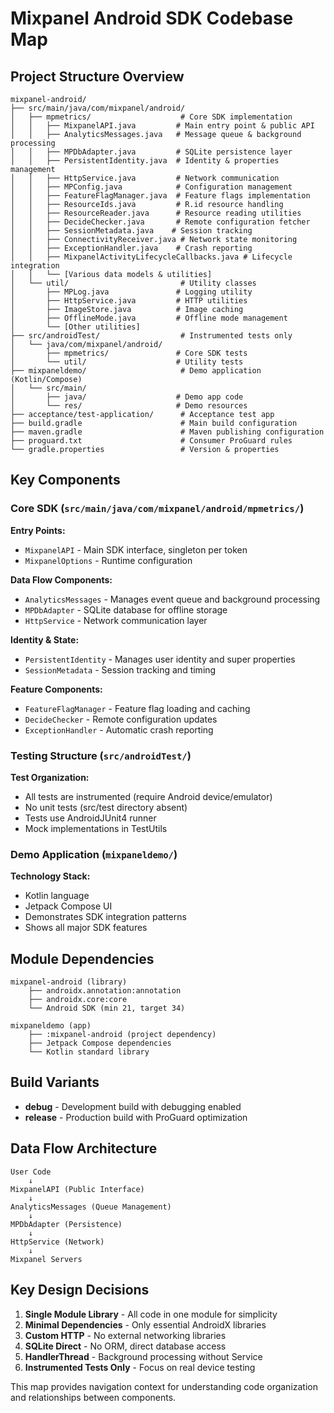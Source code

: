 # Mixpanel Android SDK Codebase Map

## Project Structure Overview

```
mixpanel-android/
├── src/main/java/com/mixpanel/android/
│   ├── mpmetrics/                    # Core SDK implementation
│   │   ├── MixpanelAPI.java         # Main entry point & public API
│   │   ├── AnalyticsMessages.java   # Message queue & background processing
│   │   ├── MPDbAdapter.java         # SQLite persistence layer
│   │   ├── PersistentIdentity.java  # Identity & properties management
│   │   ├── HttpService.java         # Network communication
│   │   ├── MPConfig.java            # Configuration management
│   │   ├── FeatureFlagManager.java  # Feature flags implementation
│   │   ├── ResourceIds.java         # R.id resource handling
│   │   ├── ResourceReader.java      # Resource reading utilities
│   │   ├── DecideChecker.java       # Remote configuration fetcher
│   │   ├── SessionMetadata.java    # Session tracking
│   │   ├── ConnectivityReceiver.java # Network state monitoring
│   │   ├── ExceptionHandler.java    # Crash reporting
│   │   ├── MixpanelActivityLifecycleCallbacks.java # Lifecycle integration
│   │   └── [Various data models & utilities]
│   └── util/                         # Utility classes
│       ├── MPLog.java               # Logging utility
│       ├── HttpService.java         # HTTP utilities
│       ├── ImageStore.java          # Image caching
│       ├── OfflineMode.java         # Offline mode management
│       └── [Other utilities]
├── src/androidTest/                  # Instrumented tests only
│   └── java/com/mixpanel/android/
│       ├── mpmetrics/               # Core SDK tests
│       └── util/                    # Utility tests
├── mixpaneldemo/                     # Demo application (Kotlin/Compose)
│   └── src/main/
│       ├── java/                    # Demo app code
│       └── res/                     # Demo resources
├── acceptance/test-application/      # Acceptance test app
├── build.gradle                      # Main build configuration
├── maven.gradle                      # Maven publishing configuration
├── proguard.txt                      # Consumer ProGuard rules
└── gradle.properties                 # Version & properties

```

## Key Components

### Core SDK (`src/main/java/com/mixpanel/android/mpmetrics/`)

**Entry Points:**
- `MixpanelAPI` - Main SDK interface, singleton per token
- `MixpanelOptions` - Runtime configuration

**Data Flow Components:**
- `AnalyticsMessages` - Manages event queue and background processing
- `MPDbAdapter` - SQLite database for offline storage
- `HttpService` - Network communication layer

**Identity & State:**
- `PersistentIdentity` - Manages user identity and super properties
- `SessionMetadata` - Session tracking and timing

**Feature Components:**
- `FeatureFlagManager` - Feature flag loading and caching
- `DecideChecker` - Remote configuration updates
- `ExceptionHandler` - Automatic crash reporting

### Testing Structure (`src/androidTest/`)

**Test Organization:**
- All tests are instrumented (require Android device/emulator)
- No unit tests (src/test directory absent)
- Tests use AndroidJUnit4 runner
- Mock implementations in TestUtils

### Demo Application (`mixpaneldemo/`)

**Technology Stack:**
- Kotlin language
- Jetpack Compose UI
- Demonstrates SDK integration patterns
- Shows all major SDK features

## Module Dependencies

```
mixpanel-android (library)
    ├── androidx.annotation:annotation
    ├── androidx.core:core
    └── Android SDK (min 21, target 34)

mixpaneldemo (app)
    ├── :mixpanel-android (project dependency)
    ├── Jetpack Compose dependencies
    └── Kotlin standard library
```

## Build Variants

- **debug** - Development build with debugging enabled
- **release** - Production build with ProGuard optimization

## Data Flow Architecture

```
User Code
    ↓
MixpanelAPI (Public Interface)
    ↓
AnalyticsMessages (Queue Management)
    ↓
MPDbAdapter (Persistence)
    ↓
HttpService (Network)
    ↓
Mixpanel Servers
```

## Key Design Decisions

1. **Single Module Library** - All code in one module for simplicity
2. **Minimal Dependencies** - Only essential AndroidX libraries
3. **Custom HTTP** - No external networking libraries
4. **SQLite Direct** - No ORM, direct database access
5. **HandlerThread** - Background processing without Service
6. **Instrumented Tests Only** - Focus on real device testing

This map provides navigation context for understanding code organization and relationships between components.